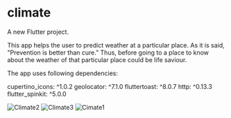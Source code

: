 # climate

A new Flutter project.

This app helps the user to predict weather at a particular place. As it is said, "Prevention is better than cure." Thus, before going to a place to know about the weather of that particular place could be life saviour. 

The app uses following dependencies:
  
  cupertino_icons: ^1.0.2
  geolocator: ^7.1.0
  fluttertoast: ^8.0.7
  http: ^0.13.3
  flutter_spinkit: ^5.0.0
  
  
![Climate2](https://user-images.githubusercontent.com/91739600/155210651-cdc5db5e-fbc2-4ca3-91be-ef48387937fe.jpeg)
![Climate3](https://user-images.githubusercontent.com/91739600/155210658-9dfc1e17-0751-4f05-9861-7c8ff5265450.jpeg)
![Cimate1](https://user-images.githubusercontent.com/91739600/155210660-7ab4900a-b9ba-471c-a5e2-30621db35a09.jpeg)
